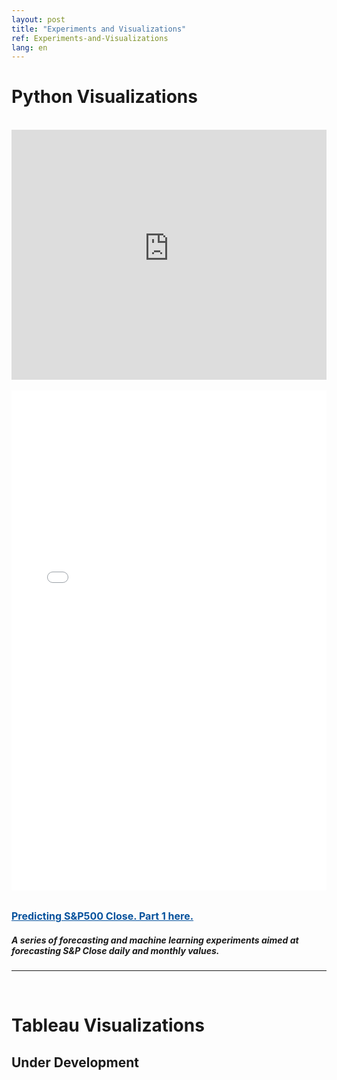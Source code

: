 ```yaml
---
layout: post
title: "Experiments and Visualizations"
ref: Experiments-and-Visualizations
lang: en
---
```

<meta name="viewport" content="width=device-width">
<h1 class="section-front-header-module__title">Python Visualizations</h1>
<br />
<div>
  <iframe width="100%" height="400" frameborder="0" src="https://user-images.githubusercontent.com/29665541/59149511-063bb280-8a16-11e9-9db7-8c42de02c221.gif"></iframe>
</div>
<br />

<div>
  <iframe width="100%" height="800" frameborder="0" scrolling="yes" src="//plot.ly/~mini_geek/106.embed"></iframe>

</div>
<br />

<a href="https://nbviewer.jupyter.org/github/LuisFRoch/Explore_iPy_Samples/blob/7fe7a74e886796bc6c449328ea2574631ef94176/SPClose.ipynb" rel="nofollow" target="_blank" style="font-size: 16px;color: #06529D; font-weight: bold;" class="underline_link" align="right" width="100%">Predicting S&P500 Close. Part 1 here.</a>

<h5 class="sub-header">
  A series of forecasting and machine learning experiments aimed at forecasting S&P Close daily and monthly values.
</h5>

<hr>
<br />
<div>
<h1 class="section-front-header-module__title">Tableau Visualizations</h1>  
<h2>Under Development</h2>
</div>
